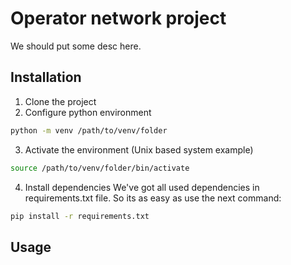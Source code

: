 # Operator network project 

We should put some desc here. 

## Installation

1. Clone the project
2. Configure python environment 
```bash
python -m venv /path/to/venv/folder
```
3. Activate the environment (Unix based system example)
```bash
source /path/to/venv/folder/bin/activate 
```
4. Install dependencies 
We've got all used dependencies in requirements.txt file. So its as easy as use the next command:  
```bash
pip install -r requirements.txt 
```

## Usage
